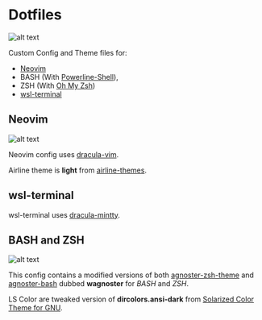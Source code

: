 # Dotfiles

![alt text][screenshot1]

Custom Config and Theme files for:
- [Neovim](https://github.com/neovim/neovim)
- BASH (With [Powerline-Shell](https://github.com/banga/powerline-shell)),
- ZSH (With [Oh My Zsh](https://github.com/robbyrussell/oh-my-zsh))
- [wsl-terminal](https://github.com/goreliu/wsl-terminal)

## Neovim

![alt text][screenshot2]

Neovim config uses [dracula-vim](https://github.com/dracula/vim).

Airline theme is **light** from [airline-themes](https://github.com/vim-airline/vim-airline-themes).

## wsl-terminal

wsl-terminal uses [dracula-mintty](https://github.com/dracula/mintty).

## BASH and ZSH

![alt text][screenshot3]

This config contains a modified versions of both [agnoster-zsh-theme](https://github.com/agnoster/agnoster-zsh-theme) and [agnoster-bash](https://gist.github.com/kruton/8345450) dubbed **wagnoster** for *BASH* and *ZSH*.

LS Color are tweaked version of **dircolors.ansi-dark** from [Solarized Color Theme for GNU](https://github.com/seebi/dircolors-solarized).


[screenshot1]: https://i.imgur.com/35PbDfi.png "Dotfiles"
[screenshot2]: https://i.imgur.com/XUmhvmd.png "Dotfiles"
[screenshot3]: https://i.imgur.com/feNNd4O.png "Dotfiles"

